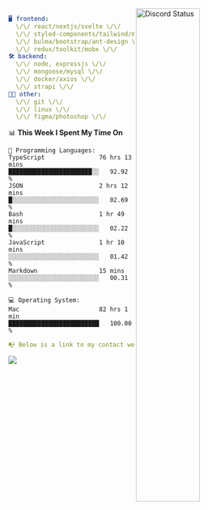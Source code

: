 
<a href="https://discord.com/users/279302975371870218" target="_blank">
    <img width="50%" align="right" alt="Discord Status" src="https://lanyard.cnrad.dev/api/279302975371870218?bg=161B22&borderRadius=5px%205px%200%200&hideTimestamp=true&idleMessage=Just%20chillin%27%20at%20the%20moment&animated=true">
</a>

```yaml
🖥️ frontend: 
  \/\/ react/nextjs/svelte \/\/
  \/\/ styled-components/tailwind/mui/
  \/\/ bulma/bootstrap/ant-design \/\/
  \/\/ redux/toolkit/mobx \/\/
🛠 backend: 
  \/\/ node, expressjs \/\/
  \/\/ mongoose/mysql \/\/
  \/\/ docker/axios \/\/
  \/\/ strapi \/\/
👨‍💻 other: 
  \/\/ git \/\/ 
  \/\/ linux \/\/
  \/\/ figma/photoshop \/\/
```
<!--START_SECTION:waka-->
📊 **This Week I Spent My Time On** 

```text
💬 Programming Languages: 
TypeScript               76 hrs 13 mins      ███████████████████████░░   92.92 % 
JSON                     2 hrs 12 mins       █░░░░░░░░░░░░░░░░░░░░░░░░   02.69 % 
Bash                     1 hr 49 mins        █░░░░░░░░░░░░░░░░░░░░░░░░   02.22 % 
JavaScript               1 hr 10 mins        ░░░░░░░░░░░░░░░░░░░░░░░░░   01.42 % 
Markdown                 15 mins             ░░░░░░░░░░░░░░░░░░░░░░░░░   00.31 % 

💻 Operating System: 
Mac                      82 hrs 1 min        █████████████████████████   100.00 % 
```


<!--END_SECTION:waka-->
```yaml
📭 Below is a link to my contact website 
```
<a href="https://mxns.xyz" target="_black"> <img src="https://img.shields.io/badge/website-161B22?style=for-the-badge&logo=About.me&logoColor=white"></img> <a/>
